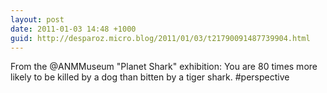 ```yaml
---
layout: post
date: 2011-01-03 14:48 +1000
guid: http://desparoz.micro.blog/2011/01/03/t21790091487739904.html
---
```

From the @ANMMuseum "Planet Shark" exhibition: You are 80 times more likely to be killed by a dog than bitten by a tiger shark. #perspective
